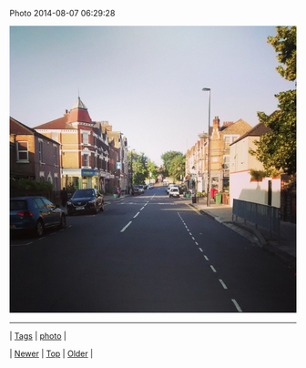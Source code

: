 <!--
title: Photo 2014-08-07 06
date: 2020-06-28T15:27:00.367Z
tags: photo
-->


Photo 2014-08-07 06:29:28

![](94045181622-0.jpg)

<!--BOTTOM-POST-NAVIGATION-->
---

| [Tags](tags.md) | [photo](tag-photo.md) |

| [Newer](94044576474.md) | [Top](index.md) | [Older](94080388942.md) |